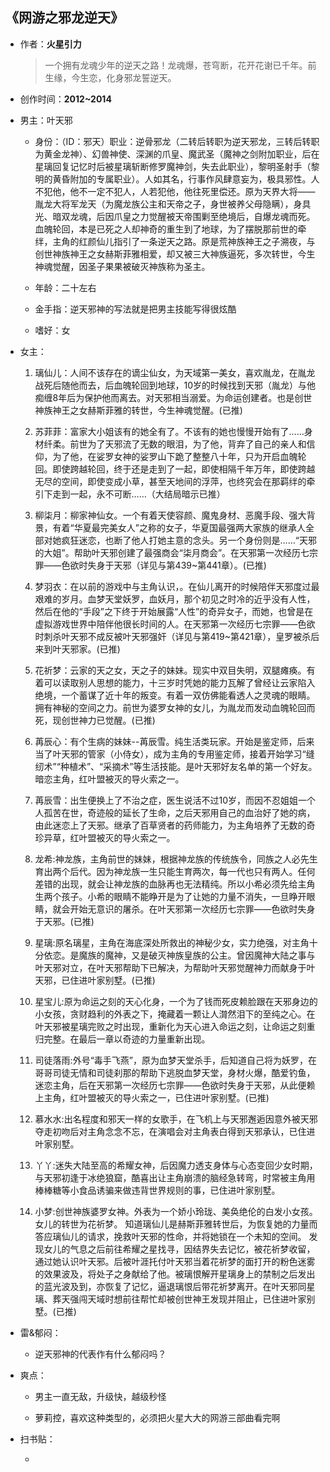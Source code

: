 ## 《网游之邪龙逆天》

- 作者：**火星引力**
  
    > 一个拥有龙魂少年的逆天之路！龙魂爆，苍穹断，花开花谢已千年。前生缘，今生恋，化身邪龙誓逆天。

- 创作时间：**2012~2014**

- 男主：叶天邪

  * 身份：（ID：邪天）职业：逆骨邪龙（二转后转职为逆天邪龙，三转后转职为黄金龙神）、幻兽神使、深渊的爪皇、魔武圣（魔神之剑附加职业，后在星璃回复记忆时后被星璃斩断修罗魔神剑，失去此职业），黎明圣射手（黎明的黄昏附加的专属职业）。人如其名，行事作风肆意妄为，极具邪性。人不犯他，他不一定不犯人，人若犯他，他往死里偿还。原为天界大将——胤龙大将军龙天（为魔龙族公主和天帝之子，身世被养父母隐瞒），身具光、暗双龙魂，后因爪皇之力觉醒被天帝围剿至绝境后，自爆龙魂而死。血魄轮回，本是已死之人却神奇的重生到了地球，为了摆脱那前世的牵绊，主角的红颜仙儿指引了一条逆天之路。原是荒神族神王之子溯夜，与创世神族神王之女赫斯菲雅相爱，却又被三大神族逼死，多次转世，今生神魂觉醒，因圣子果果被破灭神族称为圣主。
  
  * 年龄：二十左右
  * 金手指：逆天邪神的写法就是把男主技能写得很炫酷
  * 嗜好：女

- 女主：

  1. 璃仙儿：人间不该存在的谪尘仙女，为天域第一美女，喜欢胤龙，在胤龙战死后随他而去，后血魄轮回到地球，10岁的时候找到天邪（胤龙）与他痴缠8年后为保护他而离去。对天邪相当溺爱。为命运创建者。也是创世神族神王之女赫斯菲雅的转世，今生神魂觉醒。(已推)

  2. 苏菲菲：富家大小姐该有的她全有了。不该有的她也慢慢开始有了……身材纤柔。前世为了天邪流了无数的眼泪，为了他，背弃了自己的亲人和信仰，为了他，在娑罗女神的娑罗山下跪了整整八十年，只为开启血魄轮回。即使跨越轮回，终于还是走到了一起，即使相隔千年万年，即使跨越无尽的空间，即使变成小草，甚至天地间的浮萍，也终究会在那羁绊的牵引下走到一起，永不可断……（大结局暗示已推）
  3. 柳柒月：柳家神仙女。一个有着天使容颜、魔鬼身材、恶魔手段、强大背景，有着“华夏最完美女人”之称的女子，华夏国最强两大家族的继承人全部对她疯狂迷恋，也断了他人打她主意的念头。另一个身份则是……“天邪的大姐”。帮助叶天邪创建了最强商会“柒月商会”。在天邪第一次经历七宗罪——色欲时失身于天邪（详见与第439~第441章）。(已推)
  4. 梦羽衣：在以前的游戏中与主角认识，。在仙儿离开的时候陪伴天邪度过最艰难的岁月。血梦天堂妖罗，血妖月，那个初见之时冷的近乎没有人性，然后在他的“手段”之下终于开始展露“人性”的奇异女子，而她，也曾是在虚拟游戏世界中陪伴他很长时间的人。在天邪第一次经历七宗罪——色欲时刺杀叶天邪不成反被叶天邪强奸（详见与第419~第421章），皇罗被杀后来到叶天邪家。(已推)
  5. 花祈梦：云家的天之女，天之子的妹妹。现实中双目失明，双腿瘫痪。有着可以读取别人思想的能力，十三岁时凭她的能力瓦解了曾经让云家陷入绝境，一个蓄谋了近十年的叛变。有着一双仿佛能看透人之灵魂的眼睛。拥有神秘的空间之力。前世为婆罗女神的女儿，为胤龙而发动血魄轮回而死，现创世神力已觉醒。(已推)
  6. 苒辰心：有个生病的妹妹--苒辰雪。纯生活类玩家。开始是鉴定师，后来当了叶天邪的管家（小侍女），成为主角的专用鉴定师，接着开始学习“缝纫术”“种植术”、“采摘术”等生活技能。是叶天邪好友名单的第一个好友。暗恋主角，红叶盟被灭的导火索之一。
  7. 苒辰雪：出生便换上了不治之症，医生说活不过10岁，而因不忍姐姐一个人孤苦在世，奇迹般的延长了生命，之后天邪用自己的血治好了她的病，由此迷恋上了天邪。继承了百草贤者的药师能力，为主角培养了无数的奇珍异草，红叶盟被灭的导火索之一。
  8. 龙希:神龙族，主角前世的妹妹，根据神龙族的传统族令，同族之人必先生育出两个后代。因为神龙族一生只能生育两次，每一代也只有两人。任何差错的出现，就会让神龙族的血脉再也无法精纯。所以小希必须先给主角生两个孩子。小希的眼睛不能睁开是为了让她的力量不消失，一旦睁开眼睛，就会开始无意识的屠杀。在叶天邪第一次经历七宗罪——色欲时失身于天邪。(已推)
  9. 星璃:原名璃星，主角在海底深处所救出的神秘少女，实力绝强，对主角十分依恋。是魔族的魔神，又是破灭神族皇族的公主。曾因魔神大陆之事与叶天邪对立，在叶天邪帮助下已解决，为帮助叶天邪觉醒神力而献身于叶天邪，已住进叶家别墅。(已推)
  10. 星宝儿:原为命运之刻的天心化身，一个为了钱而死皮赖脸跟在天邪身边的小女孩，贪财趋利的外表之下，掩藏着一颗让人潸然泪下的至纯之心。在叶天邪被星璃完败之时出现，重新化为天心进入命运之刻，让命运之刻重归完整。在最后一章以奇迹的力量重新出现。
  11. 司徒落雨:外号“毒手飞燕”，原为血梦天堂杀手，后知道自己将为妖罗，在哥哥司徒无情和司徒刹那的帮助下逃脱血梦天堂，身材火爆，酷爱钓鱼，迷恋主角，后在天邪第一次经历七宗罪——色欲时失身于天邪，从此便赖上主角，红叶盟被灭的导火索之一，已住进叶家别墅。(已推)
  12. 慕水水:出名程度和邪天一样的女歌手，在飞机上与天邪邂逅因意外被天邪夺走初吻后对主角念念不忘，在演唱会对主角表白得到天邪承认，已住进叶家别墅。
  13. 丫丫:迷失大陆至高的希耀女神，后因魔力透支身体与心态变回少女时期，与天邪初逢于冰绝狼窟，酷喜出让主角崩溃的脑经急转弯，时常被主角用棒棒糖等小食品诱骗来做违背世界规则的事，已住进叶家别墅。
  14. 小梦:创世神族婆罗女神。外表为一个娇小玲珑、美奂绝伦的白发小女孩。女儿的转世为花祈梦。
  知道璃仙儿是赫斯菲雅转世后，为恢复她的力量而答应璃仙儿的请求，挽救叶天邪的性命，并将她锁在一个未知的空间。
  发现女儿的气息之后前往希耀之星找寻，因结界失去记忆，被花祈梦收留，通过她认识叶天邪。后被叶涯托付叶天邪当着花祈梦的面打开的粉色迷雾的效果波及，将处子之身献给了他。被璃恨解开星璃身上的禁制之后发出的蓝光波及到，亦恢复了记忆，逼退璃恨后带花祈梦离开。在叶天邪同星璃、葬天强闯天域时想前往帮忙却被创世神王发现并阻止，已住进叶家别墅。(已推)

- 雷&郁闷：

  * 逆天邪神的代表作有什么郁闷吗？

- 爽点：
  
  * 男主一直无敌，升级快，越级秒怪

  * 萝莉控，喜欢这种类型的，必须把火星大大的网游三部曲看完啊

- 扫书贴：
  
  * 